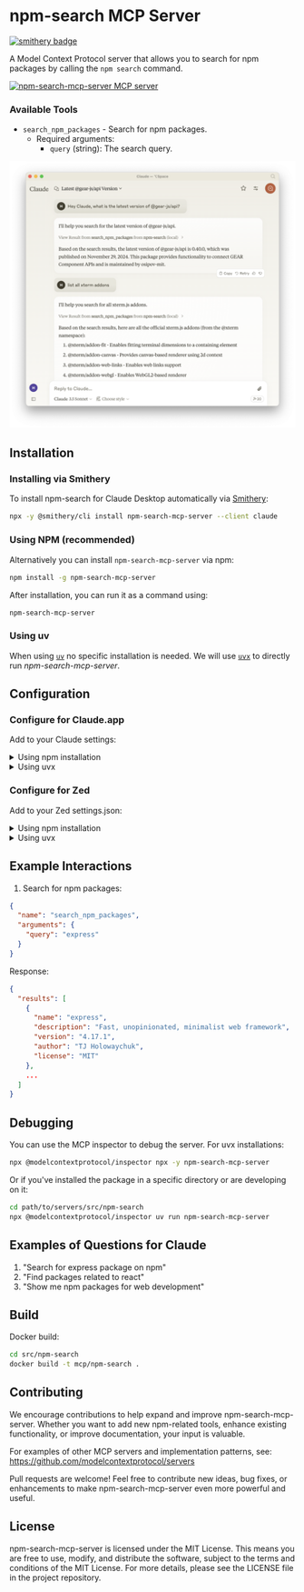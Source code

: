 # npm-search MCP Server
[![smithery badge](https://smithery.ai/badge/npm-search-mcp-server)](https://smithery.ai/server/npm-search-mcp-server)

A Model Context Protocol server that allows you to search for npm packages by calling the `npm search` command.

<a href="https://glama.ai/mcp/servers/yeb3luefvf"><img width="380" height="200" src="https://glama.ai/mcp/servers/yeb3luefvf/badge" alt="npm-search-mcp-server MCP server" /></a>

### Available Tools

- `search_npm_packages` - Search for npm packages.
  - Required arguments:
    - `query` (string): The search query.

![Claude Screenshot](./screenshot.png)

## Installation

### Installing via Smithery

To install npm-search for Claude Desktop automatically via [Smithery](https://smithery.ai/server/npm-search-mcp-server):

```bash
npx -y @smithery/cli install npm-search-mcp-server --client claude
```

### Using NPM (recommended)

Alternatively you can install `npm-search-mcp-server` via npm:

```bash
npm install -g npm-search-mcp-server
```

After installation, you can run it as a command using:

```bash
npm-search-mcp-server
```

### Using uv

When using [`uv`](https://docs.astral.sh/uv/) no specific installation is needed. We will
use [`uvx`](https://docs.astral.sh/uv/guides/tools/) to directly run *npm-search-mcp-server*.

## Configuration

### Configure for Claude.app

Add to your Claude settings:

<details>
<summary>Using npm installation</summary>

```json
"mcpServers": {
  "npm-search": {
    "command": "npx",
    "args": ["-y", "npm-search-mcp-server"]
  }
}
```
</details>

<details>
<summary>Using uvx</summary>

```json
"mcpServers": {
  "npm-search": {
    "command": "uvx",
    "args": ["npm-search-mcp-server"]
  }
}
```
</details>

### Configure for Zed

Add to your Zed settings.json:

<details>
<summary>Using npm installation</summary>

```json
"context_servers": {
  "npm-search-mcp-server": {
    "command": "npx",
    "args": ["-y", "npm-search-mcp-server"]
  }
},
```
</details>

<details>
<summary>Using uvx</summary>

```json
"context_servers": [
  "npm-search-mcp-server": {
    "command": "uvx",
    "args": ["npm-search-mcp-server"]
  }
],
```
</details>

## Example Interactions

1. Search for npm packages:
```json
{
  "name": "search_npm_packages",
  "arguments": {
    "query": "express"
  }
}
```
Response:
```json
{
  "results": [
    {
      "name": "express",
      "description": "Fast, unopinionated, minimalist web framework",
      "version": "4.17.1",
      "author": "TJ Holowaychuk",
      "license": "MIT"
    },
    ...
  ]
}
```

## Debugging

You can use the MCP inspector to debug the server. For uvx installations:

```bash
npx @modelcontextprotocol/inspector npx -y npm-search-mcp-server
```

Or if you've installed the package in a specific directory or are developing on it:

```bash
cd path/to/servers/src/npm-search
npx @modelcontextprotocol/inspector uv run npm-search-mcp-server
```

## Examples of Questions for Claude

1. "Search for express package on npm"
2. "Find packages related to react"
3. "Show me npm packages for web development"

## Build

Docker build:

```bash
cd src/npm-search
docker build -t mcp/npm-search .
```

## Contributing

We encourage contributions to help expand and improve npm-search-mcp-server. Whether you want to add new npm-related tools, enhance existing functionality, or improve documentation, your input is valuable.

For examples of other MCP servers and implementation patterns, see:
https://github.com/modelcontextprotocol/servers

Pull requests are welcome! Feel free to contribute new ideas, bug fixes, or enhancements to make npm-search-mcp-server even more powerful and useful.

## License

npm-search-mcp-server is licensed under the MIT License. This means you are free to use, modify, and distribute the software, subject to the terms and conditions of the MIT License. For more details, please see the LICENSE file in the project repository.
